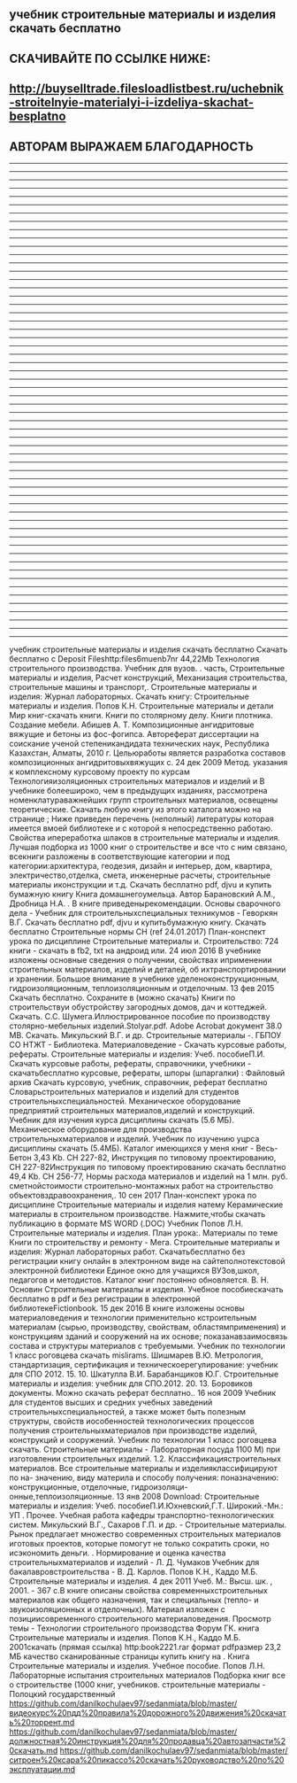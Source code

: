 учебник строительные материалы и изделия скачать бесплатно
--------------------------------------------------
СКАЧИВАЙТЕ ПО ССЫЛКЕ НИЖЕ:
--------------------------------------------------
http://buyselltrade.filesloadlistbest.ru/uchebnik-stroitelnyie-materialyi-i-izdeliya-skachat-besplatno
--------------------------------------------------
АВТОРАМ ВЫРАЖАЕМ БЛАГОДАРНОСТЬ
--------------------------------------------------
--------------------------------------------------
--------------------------------------------------
--------------------------------------------------
--------------------------------------------------
--------------------------------------------------
--------------------------------------------------
--------------------------------------------------
--------------------------------------------------
--------------------------------------------------
--------------------------------------------------
--------------------------------------------------
--------------------------------------------------
--------------------------------------------------
--------------------------------------------------
--------------------------------------------------
--------------------------------------------------
--------------------------------------------------
--------------------------------------------------
--------------------------------------------------
--------------------------------------------------
--------------------------------------------------
--------------------------------------------------
--------------------------------------------------
--------------------------------------------------
--------------------------------------------------
--------------------------------------------------
--------------------------------------------------
--------------------------------------------------
--------------------------------------------------
--------------------------------------------------
--------------------------------------------------
--------------------------------------------------
--------------------------------------------------
--------------------------------------------------
--------------------------------------------------
--------------------------------------------------
--------------------------------------------------
--------------------------------------------------
--------------------------------------------------
--------------------------------------------------
--------------------------------------------------
--------------------------------------------------
--------------------------------------------------
--------------------------------------------------
--------------------------------------------------
--------------------------------------------------
--------------------------------------------------
--------------------------------------------------
--------------------------------------------------
--------------------------------------------------
--------------------------------------------------
--------------------------------------------------
--------------------------------------------------
--------------------------------------------------
--------------------------------------------------
--------------------------------------------------
--------------------------------------------------
--------------------------------------------------
учебник строительные материалы и изделия скачать бесплатно Скачать бесплатно с Deposit Fileshttp:files6muenb7nr 44,22Mb Технология строительного производства. Учебник для вузов. . часть, Строительные материалы и изделия, Расчет конструкций, Механизация строительства, строительные машины и транспорт,. Строительные материалы и изделия: Журнал лабораторных. Скачать книгу: Строительные материалы и изделия. Попов К.Н. Строительные материалы и детали  Мир книг-скачать книги. Книги по столярному делу. Книги плотника. Создание мебели. Абишев А. Т. Композиционные ангидритовые вяжущие и бетоны из фос-фогипса. Автореферат диссертации на соискание ученой степеникандидата технических наук, Республика Казахстан, Алматы, 2010 г. Цельюработы является разработка составов композиционных ангидритовыхвяжущих с. 24 дек 2009  Метод. указания к комплексному курсовому проекту по курсам Технологияизоляционных строительных материалов и изделий и  В учебнике болеешироко, чем в предыдущих изданиях, рассмотрена номенклатураважнейших групп строительных материалов, освещены теоретические. Скачать любую книгу из этого каталога можно на странице ; Ниже приведен перечень (неполный) литературы которая имеется вмоей библиотеке и с которой я непосредственно работаю.  Свойства ипереработка шлаков в строительные материалы и изделия. Лучшая подборка из 1000 книг о строительстве и все что с ним связано, всекниги разложены в соответствующие категории и под категории:архитектура, геодезия, дизайн и интерьер, дом, квартира, электричество,отделка, смета, инженерные расчеты, строительные материалы иконструкции и т.д. Скачать бесплатно pdf, djvu и купить бумажную книгу Книга домашнегоумельца. Автор Барановский А.М., Дробница Н.А. . В книге приведенырекомендации. Основы сварочного дела - Учебник для строительныхспециальных техникумов - Геворкян В.Г. Скачать бесплатно pdf, djvu и купитьбумажную книгу. Скачать бесплатно Строительные нормы СН (ref 24.01.2017)
План-конспект урока по дисциплине Строительные материалы и. Строительство: 724 книги - скачать в fb2, txt на андроид или. 24 июл 2016  В учебнике изложены основные сведения о получении, свойствах иприменении строительных материалов, изделий и деталей, об ихтранспортировании и хранении. Большое внимание в учебнике уделеноконструкционным, гидроизоляционным, теплоизоляционным и отделочным. 13 фев 2015  Скачать бесплатно. Сохраните в  (можно скачать)  Книги по строительствуи обустройству загородных домов, дач и коттеджей.  Скачать. С.С. Шумега.Иллюстрированное пособие по производству столярно-мебельных изделий.Stolyar.pdf. Adobe Acrobat документ 38.0 MB. Скачать. Микульский В.Г. и др. Строительные материалы -. ГБПОУ СО НТЖТ - Библиотека. Материаловедение - Скачать курсовые работы, рефераты. Строительные материалы и изделия: Учеб. пособиеП.И. Скачать курсовые работы, рефераты, справочники, учебники - скачатьбесплатно курсовые, рефераты, шпоры (шпаргалки) : Файловый архив Скачать курсовую, учебник, справочник, реферат бесплатно  Словарьстроительных материалов и изделий для студентов строительныхспециальностей. Механическое оборудование предприятий строительных материалов,изделий и конструкций. Учебник для изучения курса дисциплины скачать (5.6 MБ). Механическое оборудование для производства строительныхматериалов и изделий. Учебник по изучению уцрса дисциплины скачать (5.4MБ). Каталог имеющихся у меня книг - Весь-Бетон
3,43 Kb. СН 227-82, Инструкция по типовому проектированию, СН 227-82Инструкция по типовому проектированию скачать бесплатно 49,4 Kb. СН 256-77, Нормы расхода материалов и изделий на 1 млн. руб. сметнойстоимости строительно-монтажных работ на строительство объектовздравоохранения,. 10 сен 2017  План-конспект урока по дисциплине Строительные материалы и изделия натему Керамические материалы в строительном производстве. Нажмите,чтобы скачать публикацию в формате MS WORD (.DOC)  Учебник Попов Л.Н. Строительные материалы и изделия. План урока:. Материалы по теме Книги по строительству и ремонту - Мега. Строительные материалы и изделия: Журнал лабораторных работ. Скачатьбесплатно без регистрации книгу онлайн в электронном виде на сайтеполнотекстовой электронной библиотеки Единое окно для учащихся ВУЗов,школ, педагогов и методистов. Каталог книг постоянно обновляется. В. Н. Основин Строительные материалы и изделия. Учебное пособиескачать бесплатно в pdf и без регистрации в электронной библиотекеFictionbook. 15 дек 2016  В книге изложены основы материаловедения и технологии применительно кстроительным материалам (сырью, производству, свойствам, областямприменения) и конструкциям зданий и сооружений на их основе; показанавзаимосвязь состава и структуры материалов с требуемыми. Учебник по технологии 1 класс роговцева скачать  mislirams. Шишмарев В.Ю. Метрология, стандартизация, сертификация и техническоерегулирование: учебник для СПО 2012. 15. 10. Шкатулла В.И. Барабанщиков Ю.Г. Строительные материалы и изделия: учебник для СПО.2012. 20. 13. Боровиков  документы. Можно скачать реферат бесплатно.. 16 ноя 2009  Учебник для студентов высших и средних учебных заведений строительныхспециальностей, а также может быть полезным  структуры, свойств иособенностей технологических процессов получения строительныхматериалов при производстве изделий, конструкций и сооружений. Учебник по технологии 1 класс роговцева скачать. Строительные материалы - Лабораторная посуда
1100 М)  при изготовлении строительных изделий. 1.2. Классификациястроительных материалов. Все строительные материалы и изделияклассифицируют по на- значению, виду материла и способу получения: поназначению: конструкционные, отделочные, гидроизоляци- онные,теплоизоляционные. 13 янв 2008  Download: Строительные материалы и изделия: Учеб. пособиеП.И.Юхневский,Г.Т. Широкий.-Мн.: УП . Прочее. Учебная работа кафедры транспортно-технологических систем. Микульский В.Г., Сахаров Г.П. и др. - Строительные материалы. Рынок предлагает множество современных строительных материалов иготовых проектов, которые помогут не только сократить сроки, но исэкономить деньги. . Нормирование и оценка качества строительныхматериалов и изделий - Л. Д. Чумаков  Учебник для бакалавровстроительства - В. Д. Карлов. Попов К.Н., Каддо М.Б. Строительные материалы и изделия. 4 дек 2011  Учеб.  М.: Высш. шк. , 2001. - 367 с.В книге описаны свойства современныхстроительных материалов как общего назначения, так и специальных (тепло- и звукоизоляционных и отделочных). Материал изложен с позициисовременного строительного материаловедения. Просмотр темы - Технологии строительного производства  Форум ГК. книга Строительные материалы и изделия. Попов К.Н., Каддо М.Б. 2001скачать (прямая ссылка) http:book2221.rar формат pdfразмер 23,2 МБ качество сканированные страницы купить книгу на . Книга Строительные материалы и изделия. Учебное пособие. Попов Л.Н. Лабораторные испытания строительных материалов
Подборка книг все о строительстве (1000 книг, учебников. строительные материалы - Полоцкий государственный
https://github.com/danilkochulaev97/sedanmiata/blob/master/видеокурс%20пдд%20правила%20дорожного%20движения%20скачать%20торрент.md
https://github.com/danilkochulaev97/sedanmiata/blob/master/должностная%20инструкция%20для%20продавца%20автозапчасти%20скачать.md
https://github.com/danilkochulaev97/sedanmiata/blob/master/ситроен%20ксара%20пикассо%20скачать%20руководство%20по%20эксплуатации.md